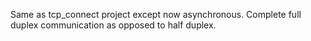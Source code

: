 Same as tcp_connect project except now asynchronous.
Complete full duplex communication as opposed to half duplex.